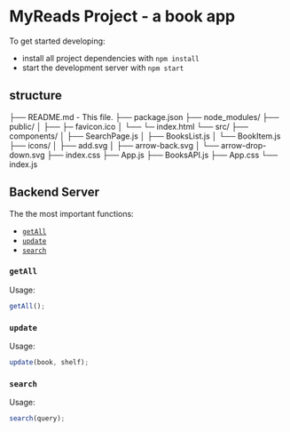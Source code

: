 # MyReads Project - a book app

To get started developing:

- install all project dependencies with `npm install`
- start the development server with `npm start`

## structure

├── README.md - This file.
├── package.json
├── node_modules/
├── public/
│   ├── ├─ favicon.ico
│   └── └─ index.html
└── src/
    ├── components/
    │   ├── SearchPage.js
    │   ├── BooksList.js
    │   └── BookItem.js
    ├── icons/
    │   ├── add.svg
    │   ├── arrow-back.svg
    │   └── arrow-drop-down.svg
    ├── index.css
    ├── App.js
    ├── BooksAPI.js
    ├── App.css
    └── index.js

## Backend Server

The the most important functions:

- [`getAll`](#getall)
- [`update`](#update)
- [`search`](#search)

### `getAll`

Usage:

```js
getAll();
```

### `update`

Usage:

```js
update(book, shelf);
```

### `search`

Usage:

```js
search(query);
```